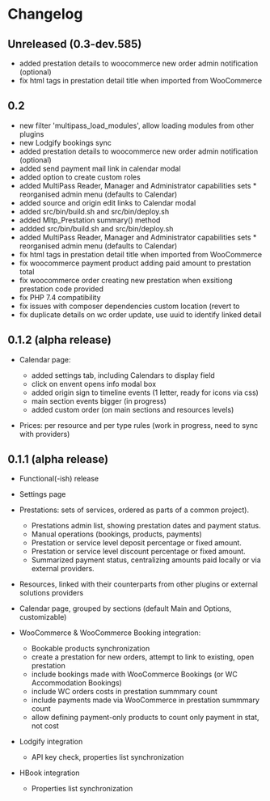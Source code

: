 # Changelog

## Unreleased (0.3-dev.585)

- added prestation details to woocommerce new order admin notification (optional)
- fix html tags in prestation detail title when imported from WooCommerce

## 0.2

- new filter 'multipass_load_modules', allow loading modules from other plugins
- new Lodgify bookings sync
- added prestation details to woocommerce new order admin notification (optional)
- added send payment mail link in calendar modal
- added option to create custom roles
- added MultiPass Reader, Manager and Administrator capabilities sets * reorganised admin menu (defaults to Calendar)
- added source and origin edit links to Calendar modal
- added src/bin/build.sh and src/bin/deploy.sh
- added Mltp_Prestation summary() method
- addded src/bin/build.sh and src/bin/deploy.sh
- added MultiPass Reader, Manager and Administrator capabilities sets * reorganised admin menu (defaults to Calendar)
- fix html tags in prestation detail title when imported from WooCommerce
- fix woocommerce payment product adding paid amount to prestation total
- fix woocommerce order creating new prestation when exsitiong prestation code provided
- fix PHP 7.4 compatibility
- fix issues with composer dependencies custom location (revert to
- fix duplicate details on wc order update, use uuid to identify linked detail

## 0.1.2 (alpha release)

- Calendar page:

  - added settings tab, including Calendars to display field
  - click on envent opens info modal box
  - added origin sign to timeline events (1 letter, ready for icons via css)
  - main section events bigger (in progress)
  - added custom order (on main sections and resources levels)

- Prices: per resource and per type rules (work in progress, need to sync with providers)

## 0.1.1 (alpha release)

- Functional(-ish) release
- Settings page
- Prestations: sets of services, ordered as parts of a common project).

  - Prestations admin list, showing prestation dates and payment status.
  - Manual operations (bookings, products, payments)
  - Prestation or service level deposit percentage or fixed amount.
  - Prestation or service level discount percentage or fixed amount.
  - Summarized payment status, centralizing amounts paid locally or via external providers.

- Resources, linked with their counterparts from other plugins or external solutions providers
- Calendar page, grouped by sections (default Main and Options, customizable)
- WooCommerce & WooCommerce Booking integration:

  - Bookable products synchronization
  - create a prestation for new orders, attempt to link to existing, open prestation
  - include bookings made with WooCommerce Bookings (or WC Accommodation Bookings)
  - include WC orders costs in prestation summmary count
  - include payments made via WooCommerce in prestation summmary count
  - allow defining payment-only products to count only payment in stat, not cost

- Lodgify integration

  - API key check, properties list synchronization

- HBook integration

  - Properties list synchronization
